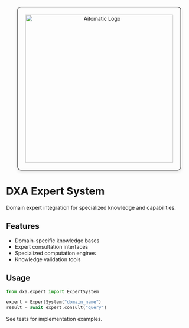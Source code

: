 <!-- markdownlint-disable MD041 -->
<!-- markdownlint-disable MD033 -->
<p align="center">
  <img src="https://cdn.prod.website-files.com/62a10970901ba826988ed5aa/62d942adcae82825089dabdb_aitomatic-logo-black.png" alt="Aitomatic Logo" width="400" style="border: 2px solid #666; border-radius: 10px; padding: 20px; box-shadow: 0 4px 8px rgba(0,0,0,0.1);"/>
</p>

# DXA Expert System

Domain expert integration for specialized knowledge and capabilities.

## Features

- Domain-specific knowledge bases
- Expert consultation interfaces
- Specialized computation engines
- Knowledge validation tools

## Usage

```python
from dxa.expert import ExpertSystem

expert = ExpertSystem("domain_name")
result = await expert.consult("query")
```

See tests for implementation examples. 